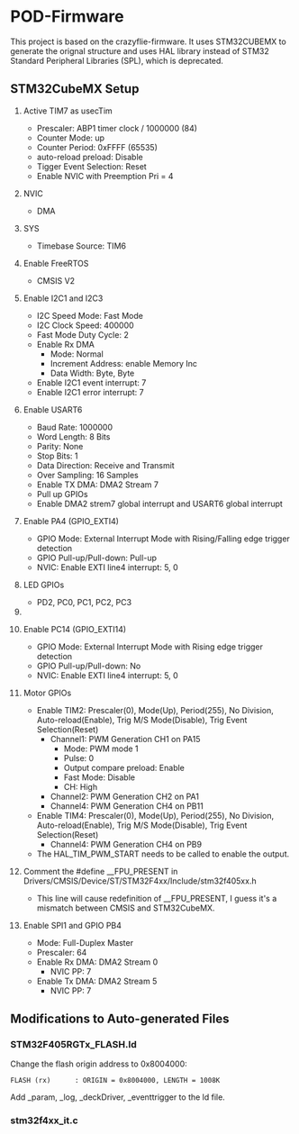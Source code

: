 # POD-Firmware

This project is based on the crazyflie-firmware. It uses STM32CUBEMX to generate the orignal structure and uses HAL library instead of STM32 Standard Peripheral Libraries (SPL), which is deprecated.

## STM32CubeMX Setup

1. Active TIM7 as usecTim
    - Prescaler: ABP1 timer clock / 1000000 (84)
    - Counter Mode: up
    - Counter Period: 0xFFFF (65535)
    - auto-reload preload: Disable
    - Tigger Event Selection: Reset
    - Enable NVIC with Preemption Pri = 4

2. NVIC
    - DMA

3. SYS
    - Timebase Source: TIM6

3. Enable FreeRTOS
    - CMSIS V2

4. Enable I2C1 and I2C3
    - I2C Speed Mode: Fast Mode
    - I2C Clock Speed: 400000
    - Fast Mode Duty Cycle: 2
    - Enable Rx DMA
        - Mode: Normal
        - Increment Address: enable Memory Inc
        - Data Width: Byte, Byte
    - Enable I2C1 event interrupt: 7
    - Enable I2C1 error interrupt: 7

5. Enable USART6
    - Baud Rate: 1000000
    - Word Length: 8 Bits
    - Parity: None
    - Stop Bits: 1
    - Data Direction: Receive and Transmit
    - Over Sampling: 16 Samples
    - Enable TX DMA: DMA2 Stream 7
    - Pull up GPIOs
    - Enable DMA2 strem7 global interrupt and USART6 global interrupt

6. Enable PA4 (GPIO_EXTI4)
    - GPIO Mode: External Interrupt Mode with Rising/Falling edge trigger detection
    - GPIO Pull-up/Pull-down: Pull-up
    - NVIC: Enable EXTI line4 interrupt: 5, 0

7. LED GPIOs
    - PD2, PC0, PC1, PC2, PC3

8. 

9. Enable PC14 (GPIO_EXTI14)
    - GPIO Mode: External Interrupt Mode with Rising edge trigger detection
    - GPIO Pull-up/Pull-down: No
    - NVIC: Enable EXTI line4 interrupt: 5, 0
    <!-- Enable IWDG -->
    <!-- - IWDG counter clock prescaler: 32 -->
    <!-- - IWDG down-counter reload value: 188 -->

10. Motor GPIOs
    - Enable TIM2: Prescaler(0), Mode(Up), Period(255), No Division, Auto-reload(Enable), Trig M/S Mode(Disable), Trig Event Selection(Reset)
        - Channel1: PWM Generation CH1 on PA15
            - Mode: PWM mode 1
            - Pulse: 0
            - Output compare preload: Enable
            - Fast Mode: Disable
            - CH: High
        - Channel2: PWM Generation CH2 on PA1
        - Channel4: PWM Generation CH4 on PB11
    - Enable TIM4: Prescaler(0), Mode(Up), Period(255), No Division, Auto-reload(Enable), Trig M/S Mode(Disable), Trig Event Selection(Reset)
        - Channel4: PWM Generation CH4 on PB9
    - The HAL_TIM_PWM_START needs to be called to enable the output.

11. Comment the #define __FPU_PRESENT in Drivers/CMSIS/Device/ST/STM32F4xx/Include/stm32f405xx.h
    - This line will cause redefinition of __FPU_PRESENT, I guess it's a mismatch between CMSIS and STM32CubeMX.

12. Enable SPI1 and GPIO PB4
    - Mode: Full-Duplex Master
    - Prescaler: 64
    - Enable Rx DMA: DMA2 Stream 0
        - NVIC PP: 7
    - Enable Tx DMA: DMA2 Stream 5
        - NVIC PP: 7
## Modifications to Auto-generated Files

### STM32F405RGTx_FLASH.ld

Change the flash origin address to 0x8004000:

```FLASH (rx)      : ORIGIN = 0x8004000, LENGTH = 1008K```

Add _param, _log, _deckDriver, _eventtrigger to the ld file.
### stm32f4xx_it.c

